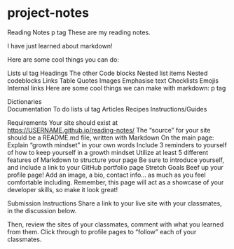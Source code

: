 # project-notes

Reading Notes       p tag
These are my reading notes.

I have just learned about markdown!

Here are some cool things you can do:

Lists  ul tag
Headings
The other
Code blocks
Nested list items
Nested codeblocks
Links
Table
Quotes
Images
Emphasise text
Checklists
Emojis
Internal links
Here are some cool things we can make with markdown:           p tag

Dictionaries            
Documentation
To do lists                       ul tag
Articles
Recipes
Instructions/Guides

Requirements
Your site should exist at https://USERNAME.github.io/reading-notes/
The “source” for your site should be a README.md file, written with Markdown
On the main page:
Explain “growth mindset” in your own words
Include 3 reminders to yourself of how to keep yourself in a growth mindset
Utilize at least 5 different features of Markdown to structure your page
Be sure to introduce yourself, and include a link to your GitHub portfolio page
Stretch Goals
Beef up your profile page! Add an image, a bio, contact info… as much as you feel comfortable including. Remember, this page will act as a showcase of your developer skills, so make it look great!

Submission Instructions
Share a link to your live site with your classmates, in the discussion below.

Then, review the sites of your classmates, comment with what you learned from them. Click through to profile pages to “follow” each of your classmates.
